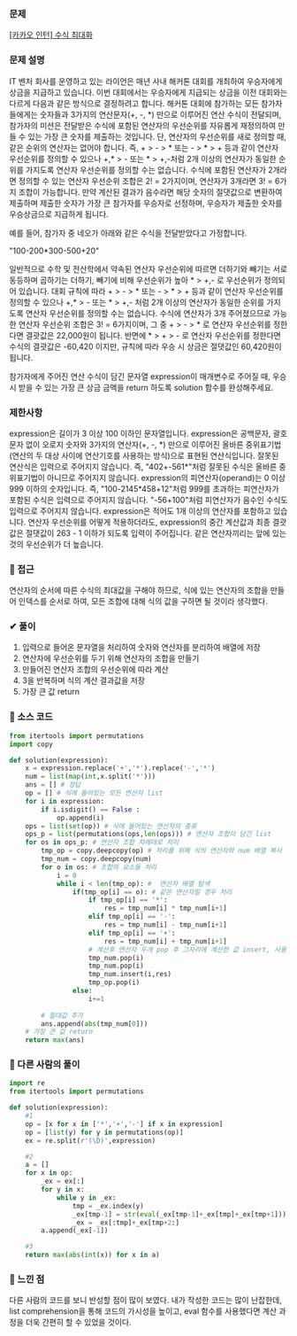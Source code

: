### 문제
[[카카오 인턴] 수식 최대화](https://school.programmers.co.kr/learn/courses/30/lessons/67257)

### 문제 설명
IT 벤처 회사를 운영하고 있는 라이언은 매년 사내 해커톤 대회를 개최하여 우승자에게 상금을 지급하고 있습니다.
이번 대회에서는 우승자에게 지급되는 상금을 이전 대회와는 다르게 다음과 같은 방식으로 결정하려고 합니다.
해커톤 대회에 참가하는 모든 참가자들에게는 숫자들과 3가지의 연산문자(+, -, &#42;) 만으로 이루어진 연산 수식이 전달되며, 참가자의 미션은 전달받은 수식에 포함된 연산자의 우선순위를 자유롭게 재정의하여 만들 수 있는 가장 큰 숫자를 제출하는 것입니다.
단, 연산자의 우선순위를 새로 정의할 때, 같은 순위의 연산자는 없어야 합니다. 즉, + > - > &#42; 또는 - > &#42; > + 등과 같이 연산자 우선순위를 정의할 수 있으나 +,&#42; > - 또는 &#42; > +,-처럼 2개 이상의 연산자가 동일한 순위를 가지도록 연산자 우선순위를 정의할 수는 없습니다. 수식에 포함된 연산자가 2개라면 정의할 수 있는 연산자 우선순위 조합은 2! = 2가지이며, 연산자가 3개라면 3! = 6가지 조합이 가능합니다.
만약 계산된 결과가 음수라면 해당 숫자의 절댓값으로 변환하여 제출하며 제출한 숫자가 가장 큰 참가자를 우승자로 선정하며, 우승자가 제출한 숫자를 우승상금으로 지급하게 됩니다.

예를 들어, 참가자 중 네오가 아래와 같은 수식을 전달받았다고 가정합니다.

"100-200&#42;300-500+20"

일반적으로 수학 및 전산학에서 약속된 연산자 우선순위에 따르면 더하기와 빼기는 서로 동등하며 곱하기는 더하기, 빼기에 비해 우선순위가 높아 &#42; > +,- 로 우선순위가 정의되어 있습니다.
대회 규칙에 따라 + > - > &#42; 또는 - > &#42; > + 등과 같이 연산자 우선순위를 정의할 수 있으나 +,&#42; > - 또는 &#42; > +,- 처럼 2개 이상의 연산자가 동일한 순위를 가지도록 연산자 우선순위를 정의할 수는 없습니다.
수식에 연산자가 3개 주어졌으므로 가능한 연산자 우선순위 조합은 3! = 6가지이며, 그 중 + > - > &#42; 로 연산자 우선순위를 정한다면 결괏값은 22,000원이 됩니다.
반면에 &#42; > + > - 로 연산자 우선순위를 정한다면 수식의 결괏값은 -60,420 이지만, 규칙에 따라 우승 시 상금은 절댓값인 60,420원이 됩니다.

참가자에게 주어진 연산 수식이 담긴 문자열 expression이 매개변수로 주어질 때, 우승 시 받을 수 있는 가장 큰 상금 금액을 return 하도록 solution 함수를 완성해주세요.
### 제한사항
expression은 길이가 3 이상 100 이하인 문자열입니다.
expression은 공백문자, 괄호문자 없이 오로지 숫자와 3가지의 연산자(+, -, &#42;) 만으로 이루어진 올바른 중위표기법(연산의 두 대상 사이에 연산기호를 사용하는 방식)으로 표현된 연산식입니다. 잘못된 연산식은 입력으로 주어지지 않습니다.
즉, "402+-561&#42;"처럼 잘못된 수식은 올바른 중위표기법이 아니므로 주어지지 않습니다.
expression의 피연산자(operand)는 0 이상 999 이하의 숫자입니다.
즉, "100-2145&#42;458+12"처럼 999를 초과하는 피연산자가 포함된 수식은 입력으로 주어지지 않습니다.
"-56+100"처럼 피연산자가 음수인 수식도 입력으로 주어지지 않습니다.
expression은 적어도 1개 이상의 연산자를 포함하고 있습니다.
연산자 우선순위를 어떻게 적용하더라도, expression의 중간 계산값과 최종 결괏값은 절댓값이 263 - 1 이하가 되도록 입력이 주어집니다.
같은 연산자끼리는 앞에 있는 것의 우선순위가 더 높습니다.
### 🧭 접근
연산자의 순서에 따른 수식의 최대값을 구해야 하므로, 식에 있는 연산자의 조합을 만들어 인덱스를 순서로 하여, 모든 조합에 대해 식의 값을 구하면 될 것이라 생각했다.
### ✔ 풀이
1. 입력으로 들어온 문자열을 처리하여 숫자와 연산자를 분리하여 배열에 저장
2. 연산자에 우선순위를 두기 위해 연산자의 조합을 만들기
3. 만들어진 연산자 조합의 우선순위에 따라 계산
4. 3을 반복하며 식의 계산 결과값을 저장
5. 가장 큰 값 return
### 📙 소스 코드

```python
from itertools import permutations
import copy

def solution(expression):
    x = expression.replace('+','*').replace('-','*')
    num = list(map(int,x.split('*')))
    ans = [] # 정답
    op = [] # 식에 들어있는 모든 연산자 list
    for i in expression:
        if i.isdigit() == False :
            op.append(i)
    ops = list(set(op)) # 식에 들어있는 연산자의 종류
    ops_p = list(permutations(ops,len(ops))) # 연산자 조합이 담긴 list
    for os in ops_p: # 연산자 조합 차례대로 처리
        tmp_op = copy.deepcopy(op) # 처리를 위해 식의 연산자와 num 배열 복사
        tmp_num = copy.deepcopy(num)
        for o in os: # 조합의 요소들 처리
            i = 0
            while i < len(tmp_op): #  연산자 배열 탐색
                if(tmp_op[i] == o): # 같은 연산자일 경우 처리
                    if tmp_op[i] == '*':
                        res = tmp_num[i] * tmp_num[i+1]
                    elif tmp_op[i] == '-':
                        res = tmp_num[i] - tmp_num[i+1]
                    elif tmp_op[i] == '+':
                        res = tmp_num[i] + tmp_num[i+1]
                    # 계산후 연산자 두개 pop 후 그자리에 계산한 값 insert, 사용한 연산자도 pop
                    tmp_num.pop(i)
                    tmp_num.pop(i)
                    tmp_num.insert(i,res)
                    tmp_op.pop(i)
                else:
                    i+=1
        
        # 절대값 추가
        ans.append(abs(tmp_num[0]))                       
    # 가장 큰 값 return               
    return max(ans)
```

### 📗 다른 사람의 풀이
```python
import re
from itertools import permutations

def solution(expression):
    #1
    op = [x for x in ['*','+','-'] if x in expression]
    op = [list(y) for y in permutations(op)]
    ex = re.split(r'(\D)',expression)

    #2
    a = []
    for x in op:
        _ex = ex[:]
        for y in x:
            while y in _ex:
                tmp = _ex.index(y)
                _ex[tmp-1] = str(eval(_ex[tmp-1]+_ex[tmp]+_ex[tmp+1]))
                _ex = _ex[:tmp]+_ex[tmp+2:]
        a.append(_ex[-1])

    #3
    return max(abs(int(x)) for x in a)
```
### 🤔 느낀 점
다른 사람의 코드를 보니 반성할 점이 많이 보였다.
내가 작성한 코드는 많이 난잡한데, list comprehension을 통해 코드의 가시성을 높이고, eval 함수를 사용했다면 계산 과정을 더욱 간편히 할 수 있었을 것이다.